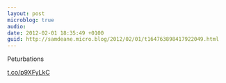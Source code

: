 ```yaml
---
layout: post
microblog: true
audio: 
date: 2012-02-01 18:35:49 +0100
guid: http://samdeane.micro.blog/2012/02/01/t164763898417922049.html
---
```

Peturbations

[t.co/p9XFyLkC](http://t.co/p9XFyLkC)

